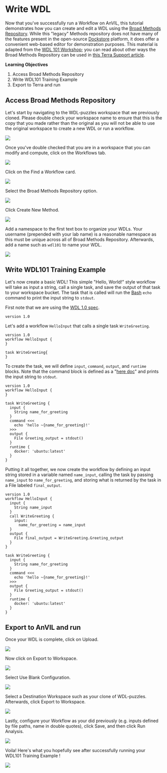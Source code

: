 # Write WDL

Now that you've successfully run a Workflow on AnVIL, this tutorial demonstrates how you can create and edit a WDL using the [Broad Methods Repository](https://portal.firecloud.org/?return=anvil#methods).
While this "legacy" Methods repository does not have many of the features present in the open-source [Dockstore](https://anvilproject.org/overview#platform-interoperability) platform, it does offer a convenient web-based editor for demonstration purposes.
This material is adapted from the [WDL 101 Workshop](https://support.terra.bio/hc/en-us/articles/8693717360411); 
you can read about other ways the Broad Methods Repository can be used in [this Terra Support article](https://support.terra.bio/hc/en-us/articles/360031366091).

**Learning Objectives**

1. Access Broad Methods Repository
1. Write WDL101 Training Example
1. Export to Terra and run

## Access Broad Methods Repository

Let's start by navigating to the WDL-puzzles workspace that we previously cloned.  Please double check your workspace name to ensure that this is the copy that you made rather than the original as you will not be able to use the original workspace to create a new WDL or run a workflow.

![](03-write-wdl_files/figure-docx//1o2XnuMbqWVLf4XrsXolIQ7ulfnMlpJlrUxN0Y8aLIVQ_g1397c25e58c_0_185.png)<!-- -->

Once you've double checked that you are in a workspace that you can modify and compute, click on the Workflows tab.

![](03-write-wdl_files/figure-docx//1o2XnuMbqWVLf4XrsXolIQ7ulfnMlpJlrUxN0Y8aLIVQ_g139bf26eaed_0_27.png)<!-- -->

Click on the Find a Workflow card.

![](03-write-wdl_files/figure-docx//1o2XnuMbqWVLf4XrsXolIQ7ulfnMlpJlrUxN0Y8aLIVQ_g139bf26eaed_0_1.png)<!-- -->

Select the Broad Methods Repository option.

![](03-write-wdl_files/figure-docx//1o2XnuMbqWVLf4XrsXolIQ7ulfnMlpJlrUxN0Y8aLIVQ_g139bf26eaed_0_6.png)<!-- -->

Click Create New Method.

![](03-write-wdl_files/figure-docx//1o2XnuMbqWVLf4XrsXolIQ7ulfnMlpJlrUxN0Y8aLIVQ_g139bf26eaed_0_11.png)<!-- -->

Add a namespace to the first text box to organize your WDLs.
Your username (prepended with your lab name) is a reasonable namespace as this must be unique across all of Broad Methods Repository.
Afterwards, add a name such as `wdl101` to name your WDL.

![](03-write-wdl_files/figure-docx//1o2XnuMbqWVLf4XrsXolIQ7ulfnMlpJlrUxN0Y8aLIVQ_g139bf26eaed_0_16.png)<!-- -->

## Write WDL101 Training Example

Let's now create a basic WDL!
This simple "Hello, World!" style workflow will take as input a string, call a single task, and save the output of that task to your workspace bucket.
The task that is called will run the [Bash](https://swcarpentry.github.io/shell-novice/01-intro/index.html) `echo` command to print the input string to `stdout`.

First note that we are using the [WDL 1.0 spec](https://github.com/openwdl/wdl/tree/main/versions).

```
version 1.0
```

Let's add a workflow `HelloInput` that calls a single task `WriteGreeting`.

```
version 1.0
workflow HelloInput {
}

task WriteGreeting{
}
```

To create the task, we will define  `input`, `command`, `output`, and `runtime` blocks.
Note that the command block is defined as a "[here doc](https://en.wikipedia.org/wiki/Here_document)" and prints the input string to `stdout`.  

```
version 1.0
workflow HelloInput {
}

task WriteGreeting {
  input {
    String name_for_greeting
  }
  command <<<
    echo 'hello ~{name_for_greeting}!'
  >>>
  output {
    File Greeting_output = stdout()
  }
  runtime {
    docker: 'ubuntu:latest'
  }
}
```

Putting it all together, we now create the workflow by defining an input string stored in a variable named `name_input`, calling the task by passing `name_input` to `name_for_greeting`, and storing what is returned by the task in a File labeled `final_output`. 

```
version 1.0
workflow HelloInput {
  input {
    String name_input
  }
  call WriteGreeting {
    input: 
      name_for_greeting = name_input
  }
  output {
    File final_output = WriteGreeting.Greeting_output
  }
}

task WriteGreeting {
  input {
    String name_for_greeting
  }
  command <<<
    echo 'hello ~{name_for_greeting}!'
  >>>
  output {
    File Greeting_output = stdout()
  }
  runtime {
    docker: 'ubuntu:latest'
  }
}
```

## Export to AnVIL and run

Once your WDL is complete, click on Upload.

![](03-write-wdl_files/figure-docx//1o2XnuMbqWVLf4XrsXolIQ7ulfnMlpJlrUxN0Y8aLIVQ_g139bf26eaed_0_40.png)<!-- -->

Now click on Export to Workspace.

![](03-write-wdl_files/figure-docx//1o2XnuMbqWVLf4XrsXolIQ7ulfnMlpJlrUxN0Y8aLIVQ_g139bf26eaed_0_45.png)<!-- -->

Select Use Blank Configuration.

![](03-write-wdl_files/figure-docx//1o2XnuMbqWVLf4XrsXolIQ7ulfnMlpJlrUxN0Y8aLIVQ_g139bf26eaed_0_50.png)<!-- -->

Select a Destination Workspace such as your clone of WDL-puzzles.  Afterwards, click Export to Workspace.

![](03-write-wdl_files/figure-docx//1o2XnuMbqWVLf4XrsXolIQ7ulfnMlpJlrUxN0Y8aLIVQ_g139bf26eaed_0_55.png)<!-- -->

Lastly, configure your Workflow as your did previously (e.g. inputs defined by file paths, name in double quotes), click Save, and then click Run Analysis.

![](03-write-wdl_files/figure-docx//1o2XnuMbqWVLf4XrsXolIQ7ulfnMlpJlrUxN0Y8aLIVQ_g139bf26eaed_0_60.png)<!-- -->

Voila!  Here's what you hopefully see after successfully running your WDL101 Training Example !

![](03-write-wdl_files/figure-docx//1o2XnuMbqWVLf4XrsXolIQ7ulfnMlpJlrUxN0Y8aLIVQ_g139bf26eaed_0_65.png)<!-- -->

